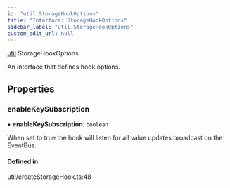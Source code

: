 ```yaml
---
id: "util.StorageHookOptions"
title: "Interface: StorageHookOptions"
sidebar_label: "util.StorageHookOptions"
custom_edit_url: null
---
```


[util](../modules/util.md).StorageHookOptions

An interface that defines hook options.

## Properties

### enableKeySubscription

• **enableKeySubscription**: `boolean`

When set to true the hook will listen for all value updates broadcast on the EventBus.

#### Defined in

util/createStorageHook.ts:48
